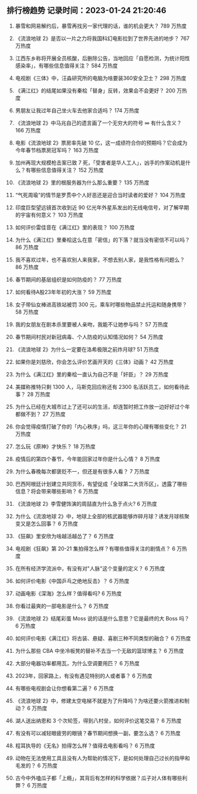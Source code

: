 
## 排行榜趋势 记录时间：2023-01-24 21:20:46
  
  1. 暴雪和网易解约后，暴雪再找另一家代理的话，谁的机会更大？ 789 万热度
    
  2. 《流浪地球 2》是否以一片之力将我国科幻电影拉到了世界先进的地步？ 767 万热度
    
  3. 江西东乡称将开展全员核酸，后删除公告，当地回应「自愿检测，为统计阳性感染率」，有哪些信息值得关注？ 584 万热度
    
  4. 电视剧《三体》中，汪淼研究所的电脑为啥要装360安全卫士？ 298 万热度
    
  5. 《满江红》的结尾如果没有秦桧「替身」反转，效果会不会更好？ 200 万热度
    
  6. 男朋友让我过年自己坐火车去他家合适吗？ 174 万热度
    
  7. 《流浪地球 2》中马兆自己的遗言画了一个无穷大的符号 ∞ 有什么含义？ 166 万热度
    
  8. 电影《流浪地球 2》票房率先破 10 亿，这一成绩符合你的预期吗？它会成为今年春节档票房冠军吗？ 163 万热度
    
  9. 加州再现大规模枪击案已致 7 死，「受害者是华人工人」，凶手的作案动机是什么？有哪些信息值得关注？ 152 万热度
    
  10. 《流浪地球 2》里的根服务器为什么那么重要？ 135 万热度
    
  11. “气死周瑜”的情节是罗贯中个人好恶还是迎合当时读者的爱好？ 104 万热度
    
  12. 印度巨型望远镜首次收到近 90 亿光年外星系发出的无线电信号，对了解早期的宇宙有何意义？ 103 万热度
    
  13. 如何评价雷佳音在《满江红》里的表现？ 100 万热度
    
  14. 为什么《满江红》里秦桧这么在意「密信」的下落？就当没有密信不可以吗？ 86 万热度
    
  15. 我不喜欢过年，也不喜欢别人来我家，不想去别人家，是我性格有问题么？ 86 万热度
    
  16. 春节期间的基层组织是如何防疫的？ 77 万热度
    
  17. 如何看待A股23年年初的大涨？ 59 万热度
    
  18. 女子带仙女棒进高铁站被罚 300 元，乘车时哪些物品禁止托运和随身携带？ 58 万热度
    
  19. 我的女朋友在剧本杀里要被人亲吻，我能不让她参与吗？ 57 万热度
    
  20. 春节期间村民对新冠病毒、个人防疫的认知情况如何？ 54 万热度
    
  21. 《流浪地球 2》为什么一定要在洛希极限之前炸月球? 51 万热度
    
  22. 如果你是刘慈欣，你会怎么评价艺画开天的《三体》动画？ 42 万热度
    
  23. 为什么《满江红》里的秦桧一直认为自己不是「奸臣」？ 29 万热度
    
  24. 美媒称推特只剩 1300 人，马斯克回应称还有 2300 名活跃员工，如何看待此事？ 28 万热度
    
  25. 为什么已经在大城市过上了还可以的生活，却连暂时把工作放一边好好过个年都做不到？ 27 万热度
    
  26. 你会觉得疫情打破了你的「内心秩序」吗，这三年你的心理有哪些变化？ 21 万热度
    
  27. 怎么玩《原神》才快乐？ 18 万热度
    
  28. 疫情后的第四个春节，今年能回家过年你是什么心情？ 8 万热度
    
  29. 为什么春晚每次都褒贬不一，但还是有很多人看？ 7 万热度
    
  30. 巴西阿根廷计划建立共同货币，有望促成「全球第二大货币区」，透露了哪些信息？将会带来哪些影响？ 6 万热度
    
  31. 《流浪地球 2》李雪健饰演的周喆直为什么急于点火? 6 万热度
    
  32. 为什么《流浪地球 2》中，地球上全部的核武器能够炸碎月球？诱发月球核聚变又是怎么回事？ 6 万热度
    
  33. 《狂飙》里安欣为啥越活越怂了？ 6 万热度
    
  34. 电视剧《狂飙》第 20-21 集拍得怎么样？有哪些值得关注的剧情点？ 6 万热度
    
  35. 在所有经济学流派中，有没有对"人脉"这个变量的定义？ 6 万热度
    
  36. 如何评价电影《中国乒乓之绝地反击》？ 6 万热度
    
  37. 动画电影《深海》怎么样？值得看吗? 6 万热度
    
  38. 你看过最爽的一部电影是什么？ 6 万热度
    
  39. 《流浪地球 2》结尾彩蛋 Moss 说的话是什么意思？它是最终的大 Boss 吗？ 6 万热度
    
  40. 如何评价电影《满江红》将古装、悬疑、喜剧三种不同类型的融合？ 6 万热度
    
  41. 为什么那些 CBA 中坐冷板凳的替补不去当一个无敌的篮球博主？ 6 万热度
    
  42. 大部分电器功率都用瓦，为什么空调要用匹？ 6 万热度
    
  43. 2023年，回家路上，有没有遇见特别的人或者事？ 6 万热度
    
  44. 有哪些电视剧会让你想看第二遍？ 6 万热度
    
  45. 《流浪地球 2》中，修建太空电梯不就是为了升降吗？为啥还要火箭推进和制动？ 6 万热度
    
  46. 湖人送出纳恩和 3 个次轮签，得到八村垒，如何评价这笔交易？ 6 万热度
    
  47. 有没有可以减轻眼疲劳的眼镜？春节期间想换一副，要怎么选？ 6 万热度
    
  48. 程耳执导的《无名》拍得怎么样？值得去电影看吗？ 6 万热度
    
  49. 动物在无法使用工具且没有人为帮助的情况下，是如何处理自己过长的指甲和毛发的？ 6 万热度
    
  50. 古今中外嗑瓜子都「上瘾」，其背后有怎样的科学依据？瓜子对人体有哪些利弊？ 6 万热度
    